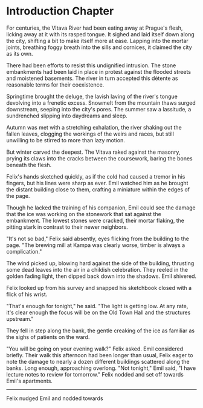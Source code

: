 # Introduction Chapter


For centuries, the Vltava River had been eating away at Prague's flesh, licking away at it with its rasped tongue. It sighed and laid itself down along the city, shifting a bit to make itself more at ease. Lapping into the mortar joints, breathing foggy breath into the sills and cornices, it claimed the city as its own. 

There had been efforts to resist this undignified intrusion. The stone embankments had been laid in place in protest against the flooded streets and moistened basements. The river in turn accepted this détente as reasonable terms for their coexistence. 

Springtime brought the deluge, the lavish laving of the river's tongue devolving into a frenetic excess. Snowmelt from the mountain thaws surged downstream, seeping into the city's pores. The summer saw a lassitude, a sundrenched slipping into daydreams and sleep. 

Autumn was met with a stretching exhalation, the river shaking out the fallen leaves, clogging the workings of the weirs and races, but still unwilling to be stirred to more than lazy motion. 

But winter carved the deepest. The Vltava raked against the masonry, prying its claws into the cracks between the coursework, baring the bones beneath the flesh. 

Felix's hands sketched quickly, as if the cold had caused a tremor in his fingers, but his lines were sharp as ever. Emil watched him as he brought the distant building close to them, crafting a miniature within the edges of the page. 

Though he lacked the training of his companion, Emil could see the damage that the ice was working on the stonework that sat against the embankment. The lowest stones were cracked, their mortar flaking, the pitting stark in contrast to their newer neighbors. 

"It's not so bad," Felix said absently, eyes flicking from the building to the page. "The brewing mill at Kampa was clearly worse, timber is always a complication."

The wind picked up, blowing hard against the side of the building, thrusting some dead leaves into the air in a childish celebration. They reeled in the golden fading light, then dipped back down into the shadows. Emil shivered. 

Felix looked up from his survey and snapped his sketchbook closed with a flick of his wrist. 

"That's enough for tonight," he said. "The light is getting low. At any rate, it's clear enough the focus will be on the Old Town Hall and the structures upstream."

They fell in step along the bank, the gentle creaking of the ice as familiar as the sighs of patients on the ward. 

"You will be going on your evening walk?" Felix asked. 
Emil considered briefly. Their walk this afternoon had been longer than usual, Felix eager to note the damage to nearly a dozen different buildings scattered along the banks. Long enough, approaching overlong. 
"Not tonight," Emil said, "I have lecture notes to review for tomorrow."
Felix nodded and set off towards Emil's apartments. 

---



Felix nudged Emil and nodded towards 